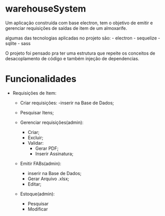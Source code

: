 # warehouseSystem
 
Um aplicação construída com base electron, tem o objetivo de emitir e gerenciar requisições de saídas de item de um almoxarife.

algumas das tecnologias aplicadas no projeto são: 
    - electron
    - sequelize
    - sqlite
    - sass

O projeto foi pensado pra ter uma estrutura que repeite os conceitos de desacoplamento de código e também injeção de dependencias.

# Funcionalidades

- Requisições de Item:

    - Criar requisições:
        -inserir na Base de Dados;

    - Pesquisar Itens;

    - Gerenciar requisiçôes(admin):
        - Criar;
        - Excluir;
        - Validar:
            * Gerar PDF;
            * Inserir Assinatura;

    - Emitir FABs(admin):
        - inserir na Base de Dados;
        - Gerar Arquivo .xlsx;
        - Editar;

    - Estoque(admin):
        - Pesquisar
        - Modificar
    
